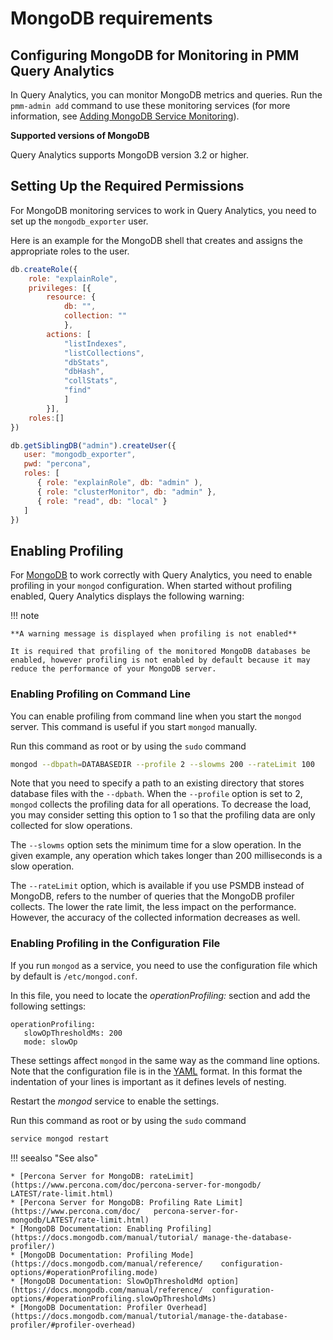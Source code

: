 # MongoDB requirements

## Configuring MongoDB for Monitoring in PMM Query Analytics

In Query Analytics, you can monitor MongoDB metrics and queries. Run the
`pmm-admin add` command to use these monitoring services
(for more information, see [Adding MongoDB Service Monitoring](../manage/client-mongodb-metrics.md)).

**Supported versions of MongoDB**

Query Analytics supports MongoDB version 3.2 or higher.

## Setting Up the Required Permissions

For MongoDB monitoring services to work in Query Analytics, you need to set up the `mongodb_exporter` user.

Here is an example for the MongoDB shell that creates and assigns the appropriate roles to the user.

```js
db.createRole({
    role: "explainRole",
    privileges: [{
        resource: {
            db: "",
            collection: ""
            },
        actions: [
            "listIndexes",
            "listCollections",
            "dbStats",
            "dbHash",
            "collStats",
            "find"
            ]
        }],
    roles:[]
})

db.getSiblingDB("admin").createUser({
   user: "mongodb_exporter",
   pwd: "percona",
   roles: [
      { role: "explainRole", db: "admin" ),
      { role: "clusterMonitor", db: "admin" },
      { role: "read", db: "local" }
   ]
})
```

## Enabling Profiling

For [MongoDB](https://www.mongodb.com) to work correctly with Query Analytics, you need to enable profiling
in your `mongod` configuration. When started without profiling enabled, Query Analytics
displays the following warning:

!!! note

    **A warning message is displayed when profiling is not enabled**

    It is required that profiling of the monitored MongoDB databases be enabled, however profiling is not enabled by default because it may reduce the performance of your MongoDB server.

### Enabling Profiling on Command Line

You can enable profiling from command line when you start the `mongod`
server. This command is useful if you start `mongod` manually.

Run this command as root or by using the `sudo` command

```sh
mongod --dbpath=DATABASEDIR --profile 2 --slowms 200 --rateLimit 100
```

Note that you need to specify a path to an existing directory that stores
database files with the `--dpbath`. When the `--profile` option is set to
2, `mongod` collects the profiling data for all operations. To decrease the
load, you may consider setting this option to 1 so that the profiling data
are only collected for slow operations.

The `--slowms` option sets the minimum time for a slow operation. In the
given example, any operation which takes longer than 200 milliseconds is a
slow operation.

The `--rateLimit` option, which is available if you use PSMDB instead
of MongoDB, refers to the number of queries that the MongoDB profiler
collects. The lower the rate limit, the less impact on the performance.
However, the accuracy of the collected information decreases as well.

### Enabling Profiling in the Configuration File

If you run `mongod` as a service, you need to use the configuration file
which by default is `/etc/mongod.conf`.

In this file, you need to locate the *operationProfiling:* section and add the
following settings:

```
operationProfiling:
   slowOpThresholdMs: 200
   mode: slowOp
```

These settings affect `mongod` in the same way as the command line options. Note that the configuration file is in the [YAML](http://yaml.org/spec/) format. In this format the indentation of your lines is important as it defines levels of nesting.

Restart the *mongod* service to enable the settings.

Run this command as root or by using the `sudo` command

```sh
service mongod restart
```

!!! seealso "See also"

    * [Percona Server for MongoDB: rateLimit](https://www.percona.com/doc/percona-server-for-mongodb/   LATEST/rate-limit.html)
    * [Percona Server for MongoDB: Profiling Rate Limit](https://www.percona.com/doc/   percona-server-for-mongodb/LATEST/rate-limit.html)
    * [MongoDB Documentation: Enabling Profiling](https://docs.mongodb.com/manual/tutorial/ manage-the-database-profiler/)
    * [MongoDB Documentation: Profiling Mode](https://docs.mongodb.com/manual/reference/    configuration-options/#operationProfiling.mode)
    * [MongoDB Documentation: SlowOpThresholdMd option](https://docs.mongodb.com/manual/reference/  configuration-options/#operationProfiling.slowOpThresholdMs)
    * [MongoDB Documentation: Profiler Overhead](https://docs.mongodb.com/manual/tutorial/manage-the-database-profiler/#profiler-overhead)
